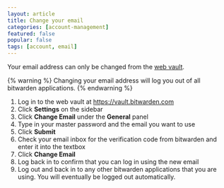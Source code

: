 ```yaml
---
layout: article
title: Change your email
categories: [account-management]
featured: false
popular: false
tags: [account, email]
---
```


Your email address can only be changed from the [web vault](https://vault.bitwarden.com).

{% warning %}
Changing your email address will log you out of all bitwarden applications.
{% endwarning %}

1. Log in to the web vault at <https://vault.bitwarden.com>
2. Click **Settings** on the sidebar 
3. Click **Change Email** under the **General** panel
4. Type in your master password and the email you want to use
5. Click **Submit**
6. Check your email inbox for the verification code from bitwarden and enter it into the textbox
7. Click **Change Email**
8. Log back in to confirm that you can log in using the new email
9. Log out and back in to any other bitwarden applications that you are using. You will eventually be logged out automatically.
